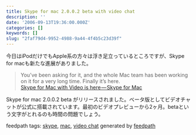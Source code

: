 ```yaml
---
title: Skype for mac 2.0.0.2 beta with video chat
description: ''
date: '2006-09-13T19:36:00.000Z'
categories: []
keywords: []
slug: "2faf79d4-9952-4988-9a44-4f4b5c23d39f"
---
```

今日はiPodだけでもApple系の方々は浮き足立っているところですが、Skype for macも新たな進展がありました。

> You’ve been asking for it, and the whole Mac team has been working on it for a very long time. Finally it’s here.  
> [Skype for Mac with Video is here — Skype for Mac](http://share.skype.com/sites/mac/2006/09/skype_for_mac_with_video_is_he.html)

Skype for mac 2.0.0.2 beta がリリースされました。ベータ版としてビデオチャットが公式に搭載されています。最初のビデオプレビューから2ヶ月。betaという文字がとれるのも時間の問題でしょう。

feedpath tags: [skype](http://feedpath.jp/search/index.csp?search_text=skype), [mac](http://feedpath.jp/search/index.csp?search_text=mac), [video chat](http://feedpath.jp/search/index.csp?search_text=video%20chat) generated by [feedpath](http://feedpath.jp)